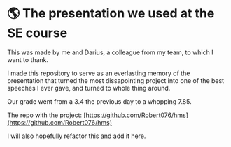 # 🌎 The presentation we used at the SE course

This was made by me and Darius, a colleague from my team, to which I want to thank.

I made this repository to serve as an everlasting memory of the presentation that turned the most dissapointing project into one of the best speeches I ever gave, and turned to whole thing around.

Our grade went from a 3.4 the previous day to a whopping 7.85.

The repo with the project: [https://github.com/Robert076/hms](https://github.com/Robert076/hms)

I will also hopefully refactor this and add it here.
